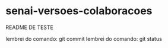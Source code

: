 # senai-versoes-colaboracoes

README DE TESTE

lembrei do comando: git commit
lembrei do comando: git status

